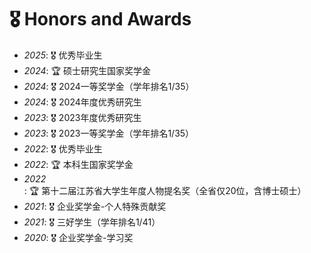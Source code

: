 # 🎖 Honors and Awards
- *2025*: 🎖 优秀毕业生
- *2024*: 🏆 硕士研究生国家奖学金
- *2024*: 🎖 2024一等奖学金（学年排名1/35）
- *2024*: 🎖 2024年度优秀研究生
- *2023*: 🎖 2023年度优秀研究生
- *2023*: 🎖 2023一等奖学金（学年排名1/35）
- *2022*: 🎖 优秀毕业生
- *2022*: 🏆 本科生国家奖学金
- *2022*: 🏆 第十二届江苏省大学生年度人物提名奖（全省仅20位，含博士硕士）
- *2021*: 🎖 企业奖学金-个人特殊贡献奖
- *2021*: 🎖 三好学生（学年排名1/41）
- *2020*: 🎖 企业奖学金-学习奖